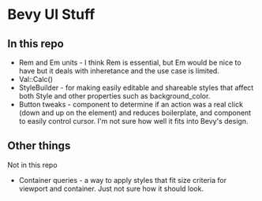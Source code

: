 # Bevy UI Stuff

## In this repo

- Rem and Em units - I think Rem is essential, but Em would be nice to have but it deals with inheretance and the use case is limited.
- Val::Calc()
- StyleBuilder - for making easily editable and shareable styles that affect both Style and other properties such as background_color.
- Button tweaks - component to determine if an action was a real click (down and up on the element) and reduces boilerplate, and component to easily control cursor. I'm not sure how well it fits into Bevy's design.

## Other things

Not in this repo

- Container queries - a way to apply styles that fit size criteria for viewport and container. Just not sure how it should look.
